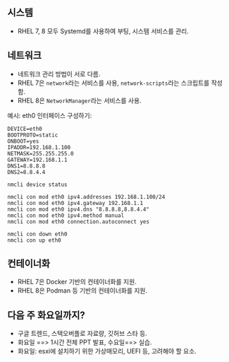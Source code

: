 ## 시스템 
- RHEL 7, 8 모두 Systemd를 사용하여 부팅, 시스템 서비스를 관리.

## 네트워크
- 네트워크 관리 방법이 서로 다름.
- RHEL 7은 `network`라는 서비스를 사용, `network-scripts`라는 스크립트를 작성함.
- RHEL 8은 `NetworkManager`라는 서비스를 사용.

예시: eth0 인터페이스 구성하기:
``` (RHEL 7의 network-scripts)
DEVICE=eth0
BOOTPROTO=static
ONBOOT=yes
IPADDR=192.168.1.100
NETMASK=255.255.255.0
GATEWAY=192.168.1.1
DNS1=8.8.8.8
DNS2=8.8.4.4
```
``` (RHEL 8의 NetworkManager를 관리하기 위한 Bash 스크립트)
nmcli device status

nmcli con mod eth0 ipv4.addresses 192.168.1.100/24
nmcli con mod eth0 ipv4.gateway 192.168.1.1
nmcli con mod eth0 ipv4.dns "8.8.8.8,8.8.4.4"
nmcli con mod eth0 ipv4.method manual
nmcli con mod eth0 connection.autoconnect yes

nmcli con down eth0
nmcli con up eth0
```

## 컨테이너화
- RHEL 7은 Docker 기반의 컨테이너화를 지원.
- RHEL 8은 Podman 등 기반의 컨테이너화를 지원.

## 다음 주 화요일까지?
* 구글 트렌드, 스택오버플로 자료량, 깃허브 스타 등.
* 화요일 ==> 1시간 전체 PPT 발표, 수요일==> 실습.
* 화요일: esxi에 설치하기 위한 가상매모리, UEFI 등, 고려해야 할 요소.